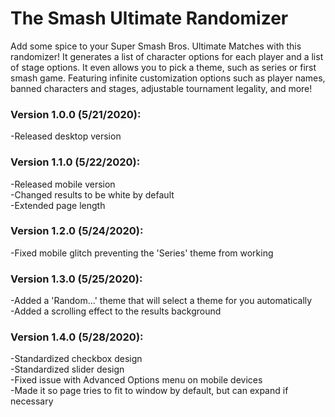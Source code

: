 # The Smash Ultimate Randomizer
Add some spice to your Super Smash Bros. Ultimate Matches with this randomizer! It generates a list of character options for each player and a list of stage options. It even allows you to pick a theme, such as series or first smash game. Featuring infinite customization options such as player names, banned characters and stages, adjustable tournament legality, and more!

### Version 1.0.0 (5/21/2020):
-Released desktop version  

### Version 1.1.0 (5/22/2020):
-Released mobile version  
-Changed results to be white by default  
-Extended page length  

### Version 1.2.0 (5/24/2020):
-Fixed mobile glitch preventing the 'Series' theme from working  

### Version 1.3.0 (5/25/2020):
-Added a 'Random...' theme that will select a theme for you automatically  
-Added a scrolling effect to the results background  

### Version 1.4.0 (5/28/2020):
-Standardized checkbox design  
-Standardized slider design  
-Fixed issue with Advanced Options menu on mobile devices  
-Made it so page tries to fit to window by default, but can expand if necessary  
